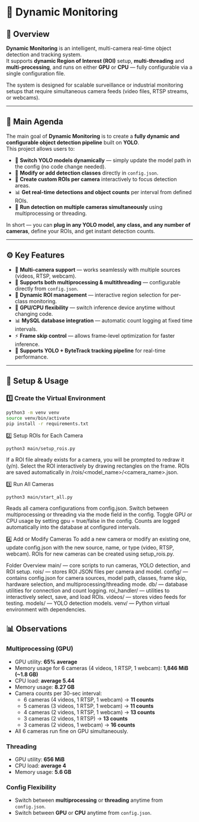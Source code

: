 # 🧠 Dynamic Monitoring

## 📌 Overview

**Dynamic Monitoring** is an intelligent, multi-camera real-time object detection and tracking system.  
It supports **dynamic Region of Interest (ROI)** setup, **multi-threading** and **multi-processing**, and runs on either **GPU** or **CPU** — fully configurable via a single configuration file.

The system is designed for scalable surveillance or industrial monitoring setups that require simultaneous camera feeds (video files, RTSP streams, or webcams).

---

## 🎯 Main Agenda

The main goal of **Dynamic Monitoring** is to create a **fully dynamic and configurable object detection pipeline** built on **YOLO**.  
This project allows users to:

- 🧩 **Switch YOLO models dynamically** — simply update the model path in the config (no code change needed).  
- 🎯 **Modify or add detection classes** directly in `config.json`.  
- 📍 **Create custom ROIs per camera** interactively to focus detection areas.  
- 📊 **Get real-time detections and object counts** per interval from defined ROIs.  
- 🔄 **Run detection on multiple cameras simultaneously** using multiprocessing or threading.  

In short — you can **plug in any YOLO model, any class, and any number of cameras**, define your ROIs, and get instant detection counts.

---

## ⚙️ Key Features

- 📸 **Multi-camera support** — works seamlessly with multiple sources (videos, RTSP, webcam).  
- 🚀 **Supports both multiprocessing & multithreading** — configurable directly from `config.json`.  
- 🧩 **Dynamic ROI management** — interactive region selection for per-class monitoring.  
- 💪 **GPU/CPU flexibility** — switch inference device anytime without changing code.  
- 📊 **MySQL database integration** — automatic count logging at fixed time intervals.  
- ⚡ **Frame skip control** — allows frame-level optimization for faster inference.  
- 🧠 **Supports YOLO + ByteTrack tracking pipeline** for real-time performance.  

---

## 🧰 Setup & Usage

### 1️⃣ Create the Virtual Environment

```bash
python3 -m venv venv
source venv/bin/activate
pip install -r requirements.txt
```

2️⃣ Setup ROIs for Each Camera

```python3 main/setup_rois.py```

If a ROI file already exists for a camera, you will be prompted to redraw it (y/n).
Select the ROI interactively by drawing rectangles on the frame.
ROIs are saved automatically in /rois/<model_name>/<camera_name>.json.

3️⃣ Run All Cameras

```python3 main/start_all.py```

Reads all camera configurations from config.json.
Switch between multiprocessing or threading via the mode field in the config.
Toggle GPU or CPU usage by setting gpu = true/false in the config.
Counts are logged automatically into the database at configured intervals.

4️⃣ Add or Modify Cameras
To add a new camera or modify an existing one, update config.json with the new source, name, or type (video, RTSP, webcam).
ROIs for new cameras can be created using setup_rois.py.

Folder Overview
main/ — core scripts to run cameras, YOLO detection, and ROI setup.
rois/ — stores ROI JSON files per camera and model.
config/ — contains config.json for camera sources, model path, classes, frame skip, hardware selection, and multiprocessing/threading mode.
db/ — database utilities for connection and count logging.
roi_handler/ — utilities to interactively select, save, and load ROIs.
videos/ — stores video feeds for testing.
models/ — YOLO detection models.
venv/ — Python virtual environment with dependencies.

## 📊 Observations

### Multiprocessing (GPU)
- GPU utility: **65% average**
- Memory usage for 6 cameras (4 videos, 1 RTSP, 1 webcam): **1,846 MiB (~1.8 GB)**
- CPU load: **average 5.44**
- Memory usage: **8.27 GB**
- Camera counts per 30-sec interval:
  - 6 cameras (4 videos, 1 RTSP, 1 webcam) → **11 counts**
  - 5 cameras (3 videos, 1 RTSP, 1 webcam) → **11 counts**
  - 4 cameras (2 videos, 1 RTSP, 1 webcam) → **13 counts**
  - 3 cameras (2 videos, 1 RTSP) → **13 counts**
  - 3 cameras (2 videos, 1 webcam) → **16 counts**
- All 6 cameras run fine on GPU simultaneously.

### Threading
- GPU utility: **656 MiB**
- CPU load: **average 4**
- Memory usage: **5.6 GB**

### Config Flexibility
- Switch between **multiprocessing** or **threading** anytime from `config.json`.
- Switch between **GPU** or **CPU** anytime from `config.json`.
